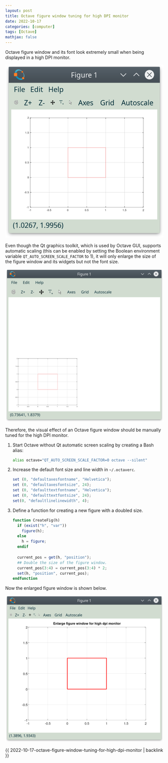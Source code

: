 ```yaml
---
layout: post
title: Octave figure window tuning for high DPI monitor
date: 2022-10-17
categories: [computer]
tags: [Octave]
mathjax: false
---
```


Octave figure window and its font look extremely small when being displayed in a high DPI monitor.

<p align="center"><img src="/figures/2022-10-17_14-06-38-octave-small-figure-in-high-dpi.png" alt="" /></p>

Even though the Qt graphics toolkit, which is used by Octave GUI, supports automatic scaling (this can be enabled by setting the Boolean environment variable `QT_AUTO_SCREEN_SCALE_FACTOR` to 1), it will only enlarge the size of the figure window and its widgets but not the font size.

<p align="center"><img src="/figures/2022-10-17_14-08-26-octave-figure-window-qt-scale-in-high-dpi.png" alt="" /></p>

Therefore, the visual effect of an Octave figure window should be manually tuned for the high DPI monitor.

1.  Start Octave without Qt automatic screen scaling by creating a Bash alias:
    
    ```bash
    alias octave="QT_AUTO_SCREEN_SCALE_FACTOR=0 octave --silent"
    ```
2.  Increase the default font size and line width in `~/.octaverc`.
    
    ```octave
    set (0, "defaultaxesfontname", "Helvetica");
    set (0, "defaultaxesfontsize", 24);
    set (0, "defaulttextfontname", "Helvetica");
    set (0, "defaulttextfontsize", 24);
    set(0, "defaultlinelinewidth", 4);
    ```
3.  Define a function for creating a new figure with a doubled size.
    
    ```octave
    function CreateFig(h)
      if (exist("h", "var"))
        figure(h);
      else
        h = figure;
      endif
    
      current_pos = get(h, "position");
      ## Double the size of the figure window.
      current_pos(3:4) = current_pos(3:4) * 2;
      set(h, "position", current_pos);
    endfunction
    ```

Now the enlarged figure window is shown below.

<p align="center"><img src="/figures/2022-10-17_14-20-28-octave-figure-window-enlarged-in-high-dpi.png" alt="" /></p>

{{ 2022-10-17-octave-figure-window-tuning-for-high-dpi-monitor | backlink }}
